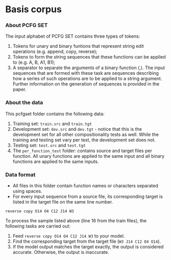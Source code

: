 # Basis corpus

### About PCFG SET

The input alphabet of PCFG SET contains three types of tokens:
1. Tokens for unary and binary funtions that represent string edit operations (e.g. append, copy, reverse);
2. Tokens to form the string sequences that these functions can be applied to (e.g. A, B, A1, B1);
3. A separator to separate the arguments of a binary function (,).
The input sequences that are formed with these task are sequences describing how a series of such operations are to be applied to a string argument.
Further information on the generation of sequences is provided in the paper.

### About the data

This pcfgset folder contains the following data:
1. Training set: `train.src` and `train.tgt`
2. Development set: `dev.src` and `dev.tgt` - notice that this is the development set for all other compositionality tests as well. While the training and testing set vary per test, the development set does not.
3. Testing set: `test.src` and `test.tgt`
4. The `per_function_test` folder: contains source and target files per function. All unary functions are applied to the same input and all binary functions are applied to the same inputs.

### Data format

- All files in this folder contain function names or characters separated using spaces.
- For every input sequence from a source file, its corresponding target is listed in the target file on the same line number.

```
reverse copy O14 O4 C12 J14 W3
```

To process the sample listed above (line 16 from the train files), the following tasks are carried out:
1. Feed `reverse copy O14 O4 C12 J14 W3` to your model.
2. Find the corresponding target from the target file (`W3 J14 C12 O4 O14`).
3. If the model output matches the target exactly, the output is considered accurate. Otherwise, the output is inaccurate.

